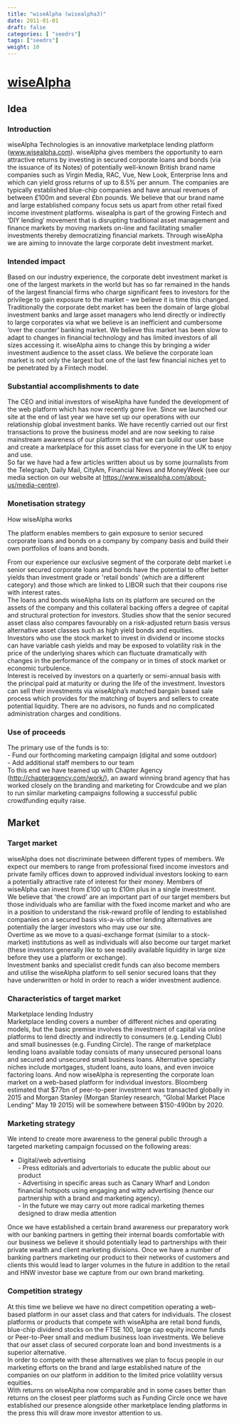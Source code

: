 ```yaml
---
title: "wiseAlpha (wisealpha3)"
date: 2011-01-01
draft: false
categories: [ "seedrs"]
tags: ["seedrs"]
weight: 10
---
```


# [wiseAlpha](https://www.seedrs.com/wisealpha3)

## Idea

### Introduction

wiseAlpha Technologies is an innovative marketplace lending platform (<a target="_blank" rel="nofollow" class="outside" href="http://www.wisealpha.com">www.wisealpha.com</a>). wiseAlpha gives members the opportunity to earn attractive returns by investing in secured corporate loans and bonds (via the issuance of its Notes) of potentially well-known British brand name companies such as Virgin Media, RAC, Vue, New Look, Enterprise Inns and which can yield gross returns of up to 8.5% per annum. The companies are typically established blue-chip companies and have annual revenues of between £100m and several £bn pounds. We believe that our brand name and large established company focus sets us apart from other retail fixed income investment platforms. wisealpha is part of the growing Fintech and ‘DIY lending’ movement that is disrupting traditional asset management and finance markets by moving markets on-line and facilitating smaller investments thereby democratizing financial markets. Through wiseAlpha we are aiming to innovate the large corporate debt investment market.

### Intended impact

Based on our industry experience, the corporate debt investment market is one of the largest markets in the world but has so far remained in the hands of the largest financial firms who charge significant fees to investors for the privilege to gain exposure to the market – we believe it is time this changed. <br>Traditionally the corporate debt market has been the domain of large global investment banks and large asset managers who lend directly or indirectly to large corporates via what we believe is an inefficient and cumbersome ‘over the counter’ banking market. We believe this market has been slow to adapt to changes in financial technology and has limited investors of all sizes accessing it. wiseAlpha aims to change this by bringing a wider investment audience to the asset class. We believe the corporate loan market is not only the largest but one of the last few financial niches yet to be penetrated by a Fintech model.

### Substantial accomplishments to date

The CEO and initial investors of wiseAlpha have funded the development of the web platform which has now recently gone live. Since we launched our site at the end of last year we have set up our operations with our relationship global investment banks. We have recently carried out our first transactions to prove the business model and are now seeking to raise mainstream awareness of our platform so that we can build our user base and create a marketplace for this asset class for everyone in the UK to enjoy and use. <br>So far we have had a few articles written about us by some journalists from the Telegraph, Daily Mail, CityAm, Financial News and MoneyWeek (see our media section on our website at <a target="_blank" rel="nofollow" class="outside" href="https://www.wisealpha.com/about-us/media-centre">https://www.wisealpha.com/about-us/media-centre</a>).

### Monetisation strategy

How wiseAlpha works

The platform enables members to gain exposure to senior secured corporate loans and bonds on a company by company basis and build their own portfolios of loans and bonds.

From our experience our exclusive segment of the corporate debt market i.e senior secured corporate loans and bonds have the potential to offer better yields than investment grade or 'retail bonds' (which are a different category) and those which are linked to LIBOR such that their coupons rise with interest rates. <br>The loans and bonds wiseAlpha lists on its platform are secured on the assets of the company and this collateral backing offers a degree of capital and structural protection for investors. Studies show that the senior secured asset class also compares favourably on a risk-adjusted return basis versus alternative asset classes such as high yield bonds and equities. <br>Investors who use the stock market to invest in dividend or income stocks can have variable cash yields and may be exposed to volatility risk in the price of the underlying shares which can fluctuate dramatically with changes in the performance of the company or in times of stock market or economic turbulence. <br>Interest is received by investors on a quarterly or semi-annual basis with the principal paid at maturity or during the life of the investment. Investors can sell their investments via wiseAlpha’s matched bargain based sale process which provides for the matching of buyers and sellers to create potential liquidity. There are no advisors, no funds and no complicated administration charges and conditions.

### Use of proceeds

The primary use of the funds is to: <br> - Fund our forthcoming marketing campaign (digital and some outdoor) <br> - Add additional staff members to our team <br>To this end we have teamed up with Chapter Agency (<a target="_blank" rel="nofollow" class="outside" href="http://chapteragency.com/work/">http://chapteragency.com/work/</a>), an award winning brand agency that has worked closely on the branding and marketing for Crowdcube and we plan to run similar marketing campaigns following a successful public crowdfunding equity raise.

## Market

### Target market

wiseAlpha does not discriminate between different types of members. We expect our members to range from professional fixed income investors and private family offices down to approved individual investors looking to earn a potentially attractive rate of interest for their money. Members of wiseAlpha can invest from £100 up to £10m plus in a single investment. <br>We believe that 'the crowd' are an important part of our target members but those individuals who are familiar with the fixed income market and who are in a position to understand the risk-reward profile of lending to established companies on a secured basis vis-a-vis other lending alternatives are potentially the larger investors who may use our site. <br>Overtime as we move to a quasi-exchange format (similar to a stock-market) institutions as well as individuals will also become our target market (these investors generally like to see readily available liquidity in large size before they use a platform or exchange). <br>Investment banks and specialist credit funds can also become members and utilise the wiseAlpha platform to sell senior secured loans that they have underwritten or hold in order to reach a wider investment audience.

### Characteristics of target market

Marketplace lending Industry <br>Marketplace lending covers a number of different niches and operating models, but the basic premise involves the investment of capital via online platforms to lend directly and indirectly to consumers (e.g. Lending Club) and small businesses (e.g. Funding Circle). The range of marketplace lending loans available today consists of many unsecured personal loans and secured and unsecured small business loans. Alternative specialty niches include mortgages, student loans, auto loans, and even invoice factoring loans. And now wiseAlpha is representing the corporate loan market on a web-based platform for individual investors. Bloomberg estimated that $77bn of peer-to-peer investment was transacted globally in 2015 and Morgan Stanley (Morgan Stanley research, “Global Market Place Lending” May 19 2015) will be somewhere between $150-490bn by 2020.

### Marketing strategy

We intend to create more awareness to the general public through a targeted marketing campaign focussed on the following areas:

- Digital/web advertising <br>- Press editorials and advertorials to educate the public about our product <br>- Advertising in specific areas such as Canary Wharf and London financial hotspots using engaging and witty advertising (hence our partnership with a brand and marketing agency). <br>- In the future we may carry out more radical marketing themes designed to draw media attention

Once we have established a certain brand awareness our preparatory work with our banking partners in getting their internal boards comfortable with our business we believe it should potentially lead to partnerships with their private wealth and client marketing divisions. Once we have a number of banking partners marketing our product to their networks of customers and clients this would lead to larger volumes in the future in addition to the retail and HNW investor base we capture from our own brand marketing.

### Competition strategy

At this time we believe we have no direct competition operating a web-based platform in our asset class and that caters for individuals. The closest platforms or products that compete with wiseAlpha are retail bond funds, blue-chip dividend stocks on the FTSE 100, large cap equity income funds or Peer-to-Peer small and medium business loan investments. We believe that our asset class of secured corporate loan and bond investments is a superior alternative. <br>In order to compete with these alternatives we plan to focus people in our marketing efforts on the brand and large established nature of the companies on our platform in addition to the limited price volatility versus equities. <br>With returns on wiseAlpha now comparable and in some cases better than returns on the closest peer platforms such as Funding Circle once we have established our presence alongside other marketplace lending platforms in the press this will draw more investor attention to us.

